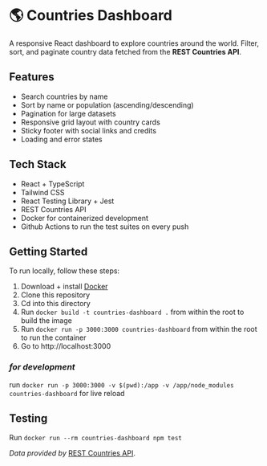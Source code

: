 # 🌎 Countries Dashboard

A responsive React dashboard to explore countries around the world.
Filter, sort, and paginate country data fetched from the **REST Countries API**.

## Features

- Search countries by name
- Sort by name or population (ascending/descending)
- Pagination for large datasets
- Responsive grid layout with country cards
- Sticky footer with social links and credits
- Loading and error states

## Tech Stack

- React + TypeScript
- Tailwind CSS
- React Testing Library + Jest
- REST Countries API
- Docker for containerized development
- Github Actions to run the test suites on every push

## Getting Started

To run locally, follow these steps:
1. Download + install [Docker](https://www.docker.com/products/docker-desktop/)
2. Clone this repository
3. Cd into this directory
4. Run `docker build -t countries-dashboard .` from within the root to build the image
5. Run `docker run -p 3000:3000 countries-dashboard` from within the root to run the container
6. Go to http://localhost:3000

### *for development*
run `docker run -p 3000:3000 -v $(pwd):/app -v /app/node_modules countries-dashboard` for live reload

## Testing

Run `docker run --rm countries-dashboard npm test`

*Data provided by* [REST Countries API](https://restcountries.com/).
